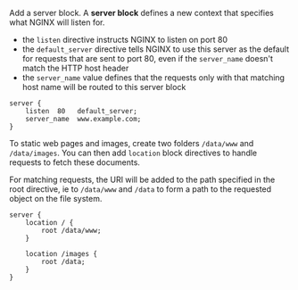 Add a server block. A **server block** defines a new context that specifies what NGINX will listen for.
- the `listen` directive instructs NGINX to listen on port 80
- the `default_server` directive tells NGINX to use this server as the default for requests that are sent to port 80, even if the `server_name` doesn't match the HTTP host header
- the `server_name` value defines that the requests only with that matching host name will be routed to this server block
```nginx
server {
	listen  80   default_server;
	server_name  www.example.com;
}
```

To static web pages and images, create two folders `/data/www` and `/data/images`. You can then add `location` block directives to handle requests to fetch these documents.

For matching requests, the URI will be added to the path specified in the root directive, ie to `/data/www` and `/data` to form a path to the requested object on the file system.

```nginx
server {
	location / {
		root /data/www;
	}

	location /images {
		root /data;
	}
}
```